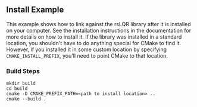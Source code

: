 ## Install Example
This example shows how to link against the rsLQR library after it is 
installed on your computer. See the installation instructions in the 
documentation for more details on how to install it. If the library 
was installed in a standard location, you shouldn't have to do anything
special for CMake to find it. However, if you installed it in some 
custom location by specifying `CMAKE_INSTALL_PREFIX`, you'll need to 
point CMake to that location. 

### Build Steps
```shell
mkdir build
cd build
cmake -D CMAKE_PREFIX_PATH=<path to install location> ..
cmake --build .
```